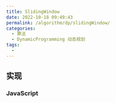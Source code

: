 ```yaml
---
title: SlidingWindow
date: 2022-10-18 09:49:43
permalink: /algorithm/dp/slidingWindow/
categories:
  - 算法
  - DynamicProgramming 动态规划
tags:
  - 
---
```


## 实现

### JavaScript

```js
```
